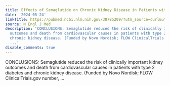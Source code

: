 ```yaml
---
title: Effects of Semaglutide on Chronic Kidney Disease in Patients with Type 2 Diabetes
date: '2024-05-24'
linkTitle: https://pubmed.ncbi.nlm.nih.gov/38785209/?utm_source=curl&utm_medium=rss&utm_campaign=pubmed-2&utm_content=1LIK-026Y9bjRE4xDQ231BSa89BnY4O2Rfi-9WXQd8C31C6cqE&fc=20211015124055&ff=20240525190011&v=2.18.0.post9+e462414
source: N Engl J Med
description: 'CONCLUSIONS: Semaglutide reduced the risk of clinically important kidney
  outcomes and death from cardiovascular causes in patients with type 2 diabetes and
  chronic kidney disease. (Funded by Novo Nordisk; FLOW ClinicalTrials.gov number,
  ...'
disable_comments: true
---
```

CONCLUSIONS: Semaglutide reduced the risk of clinically important kidney outcomes and death from cardiovascular causes in patients with type 2 diabetes and chronic kidney disease. (Funded by Novo Nordisk; FLOW ClinicalTrials.gov number, ...